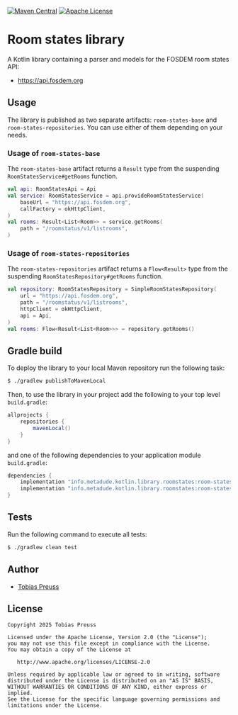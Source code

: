 [![Maven Central](https://maven-badges.herokuapp.com/maven-central/info.metadude.kotlin.library.roomstates/room-states-repositories/badge.svg)](https://maven-badges.herokuapp.com/maven-central/info.metadude.kotlin.library.roomstates/room-states-repositories) [![Apache License](http://img.shields.io/badge/license-Apache%20License%202.0-lightgrey.svg)](http://choosealicense.com/licenses/apache-2.0/)

# Room states library

A Kotlin library containing a parser and models for the FOSDEM room states API:

* https://api.fosdem.org


## Usage

The library is published as two separate artifacts: `room-states-base` and `room-states-repositories`.
You can use either of them depending on your needs.

### Usage of `room-states-base`

The `room-states-base` artifact returns a `Result` type
from the suspending `RoomStatesService#getRooms` function.

``` kotlin
val api: RoomStatesApi = Api
val service: RoomStatesService = api.provideRoomStatesService(
    baseUrl = "https://api.fosdem.org",
    callFactory = okHttpClient,
)
val rooms: Result<List<Room>> = service.getRooms(
    path = "/roomstatus/v1/listrooms",
)
```

### Usage of `room-states-repositories`

The `room-states-repositories` artifact returns a `Flow<Result>` type
from the suspending `RoomStatesRepository#getRooms` function.

``` kotlin
val repository: RoomStatesRepository = SimpleRoomStatesRepository(
    url = "https://api.fosdem.org",
    path = "/roomstatus/v1/listrooms",
    httpClient = okHttpClient,
    api = Api,
)
val rooms: Flow<Result<List<Room>>> = repository.getRooms()
```


## Gradle build

To deploy the library to your local Maven repository run the following task:

``` bash
$ ./gradlew publishToMavenLocal
```

Then, to use the library in your project add the following to
your top level `build.gradle`:

``` groovy
allprojects {
    repositories {
        mavenLocal()
    }
}
```

and one of the following dependencies to your application module `build.gradle`:


``` groovy
dependencies {
    implementation "info.metadude.kotlin.library.roomstates:room-states-base:$version"
    implementation "info.metadude.kotlin.library.roomstates:room-states-repositories:$version"
}
```


## Tests

Run the following command to execute all tests:

``` bash
$ ./gradlew clean test
```

## Author

* [Tobias Preuss][tobias-preuss]

## License

    Copyright 2025 Tobias Preuss

    Licensed under the Apache License, Version 2.0 (the "License");
    you may not use this file except in compliance with the License.
    You may obtain a copy of the License at

       http://www.apache.org/licenses/LICENSE-2.0

    Unless required by applicable law or agreed to in writing, software
    distributed under the License is distributed on an "AS IS" BASIS,
    WITHOUT WARRANTIES OR CONDITIONS OF ANY KIND, either express or implied.
    See the License for the specific language governing permissions and
    limitations under the License.


[tobias-preuss]: https://github.com/johnjohndoe
